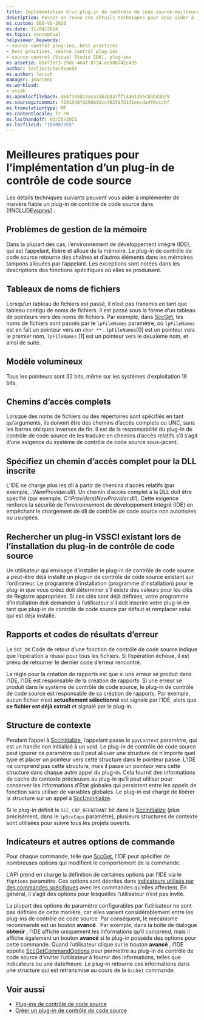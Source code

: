 ```yaml
---
title: Implémentation d’un plug-in de contrôle de code source-meilleures pratiques
description: Passez en revue ces détails techniques pour vous aider à implémenter de manière fiable un plug-in de contrôle de code source dans Visual Studio.
ms.custom: SEO-VS-2020
ms.date: 11/04/2016
ms.topic: conceptual
helpviewer_keywords:
- source control plug-ins, best practices
- best practices, source control plug-ins
- source control [Visual Studio SDK], plug-ins
ms.assetid: 85e73b73-29dc-464f-8734-ed308742c435
author: leslierichardson95
ms.author: lerich
manager: jmartens
ms.workload:
- vssdk
ms.openlocfilehash: d64f195d13aca75b3b037ff14401395c03bd3d29
ms.sourcegitcommit: f2916d8fd296b92cc402597d1d1eecda4f6cccbf
ms.translationtype: MT
ms.contentlocale: fr-FR
ms.lasthandoff: 03/25/2021
ms.locfileid: "105097355"
---
```

# <a name="best-practices-for-implementing-a-source-control-plug-in"></a>Meilleures pratiques pour l’implémentation d’un plug-in de contrôle de code source
Les détails techniques suivants peuvent vous aider à implémenter de manière fiable un plug-in de contrôle de code source dans [!INCLUDE[vsprvs](../code-quality/includes/vsprvs_md.md)] .

## <a name="memory-management-issues"></a>Problèmes de gestion de la mémoire
 Dans la plupart des cas, l’environnement de développement intégré (IDE), qui est l’appelant, libère et alloue de la mémoire. Le plug-in de contrôle de code source retourne des chaînes et d’autres éléments dans les mémoires tampons allouées par l’appelant. Les exceptions sont notées dans les descriptions des fonctions spécifiques où elles se produisent.

## <a name="arrays-of-file-names"></a>Tableaux de noms de fichiers
 Lorsqu’un tableau de fichiers est passé, il n’est pas transmis en tant que tableau contigu de noms de fichiers. Il est passé sous la forme d’un tableau de pointeurs vers des noms de fichiers. Par exemple, dans [SccGet](../extensibility/sccget-function.md), les noms de fichiers sont passés par le `lpFileNames` paramètre, où `lpFileNames` est en fait un pointeur vers un `char **` . `lpFileNames`[0] est un pointeur vers le premier nom, `lpFileNames` [1] est un pointeur vers le deuxième nom, et ainsi de suite.

## <a name="large-model"></a>Modèle volumineux
 Tous les pointeurs sont 32 bits, même sur les systèmes d’exploitation 16 bits.

## <a name="fully-qualified-paths"></a>Chemins d’accès complets
 Lorsque des noms de fichiers ou des répertoires sont spécifiés en tant qu’arguments, ils doivent être des chemins d’accès complets ou UNC, sans les barres obliques inverses de fin. Il est de la responsabilité du plug-in de contrôle de code source de les traduire en chemins d’accès relatifs s’il s’agit d’une exigence du système de contrôle de code source sous-jacent.

## <a name="specify-a-fully-qualified-path-for-the-registered-dll"></a>Spécifiez un chemin d’accès complet pour la DLL inscrite
 L’IDE ne charge plus les dll à partir de chemins d’accès relatifs (par exemple, *.\NewProvider.dll*). Un chemin d’accès complet à la DLL doit être spécifié (par exemple, *C:\Providers\NewProvider.dll*). Cette exigence renforce la sécurité de l’environnement de développement intégré (IDE) en empêchant le chargement de dll de contrôle de code source non autorisées ou usurpées.

## <a name="check-for-an-existing-vssci-plug-in-when-you-install-your-source-control-plug-in"></a>Rechercher un plug-in VSSCI existant lors de l’installation du plug-in de contrôle de code source
 Un utilisateur qui envisage d’installer le plug-in de contrôle de code source a peut-être déjà installé un plug-in de contrôle de code source existant sur l’ordinateur. Le programme d’installation (programme d’installation) pour le plug-in que vous créez doit déterminer s’il existe des valeurs pour les clés de Registre appropriées. Si ces clés sont déjà définies, votre programme d’installation doit demander à l’utilisateur s’il doit inscrire votre plug-in en tant que plug-in de contrôle de code source par défaut et remplacer celui qui est déjà installé.

## <a name="error-result-codes-and-reporting"></a>Rapports et codes de résultats d’erreur
 Le `SCC_OK` Code de retour d’une fonction de contrôle de code source indique que l’opération a réussi pour tous les fichiers. Si l’opération échoue, il est prévu de retourner le dernier code d’erreur rencontré.

 La règle pour la création de rapports est que si une erreur se produit dans l’IDE, l’IDE est responsable de la création de rapports. Si une erreur se produit dans le système de contrôle de code source, le plug-in de contrôle de code source est responsable de sa création de rapports. Par exemple, aucun fichier n’est **actuellement sélectionné** est signalé par l’IDE, alors que **ce fichier est déjà extrait** et signalé par le plug-in.

## <a name="the-context-structure"></a>Structure de contexte
 Pendant l’appel à [SccInitialize](../extensibility/sccinitialize-function.md), l’appelant passe le `ppvContext` paramètre, qui est un handle non initialisé à un void. Le plug-in de contrôle de code source peut ignorer ce paramètre ou il peut allouer une structure de n’importe quel type et placer un pointeur vers cette structure dans le pointeur passé. L’IDE ne comprend pas cette structure, mais il passe un pointeur vers cette structure dans chaque autre appel du plug-in. Cela fournit des informations de cache de contexte précieuses au plug-in qu’il peut utiliser pour conserver les informations d’État globales qui persistent entre les appels de fonction sans utiliser de variables globales. Le plug-in est chargé de libérer la structure sur un appel à [SccUninitialize](../extensibility/sccuninitialize-function.md).

 Si le plug-in définit le `SCC_CAP_REENTRANT` bit dans le [SccInitialize](../extensibility/sccinitialize-function.md) (plus précisément, dans le `lpSccCaps` paramètre), plusieurs structures de contexte sont utilisées pour suivre tous les projets ouverts.

## <a name="bitflags-and-other-command-options"></a>Indicateurs et autres options de commande
 Pour chaque commande, telle que [SccGet](../extensibility/sccget-function.md), l’IDE peut spécifier de nombreuses options qui modifient le comportement de la commande.

 L’API prend en charge la définition de certaines options par l’IDE via le `fOptions` paramètre. Ces options sont décrites dans [indicateurs utilisés par des commandes spécifiques](../extensibility/bitflags-used-by-specific-commands.md) avec les commandes qu’elles affectent. En général, il s’agit des options pour lesquelles l’utilisateur n’est pas invité.

 La plupart des options de paramètre configurables par l’utilisateur ne sont pas définies de cette manière, car elles varient considérablement entre les plug-ins de contrôle de code source. Par conséquent, le mécanisme recommandé est un bouton **avancé** . Par exemple, dans la boîte de dialogue **obtenir** , l’IDE affiche uniquement les informations qu’il comprend, mais il affiche également un bouton **avancé** si le plug-in possède des options pour cette commande. Quand l’utilisateur clique sur le bouton **avancé** , l’IDE appelle [SccGetCommandOptions](../extensibility/sccgetcommandoptions-function.md) pour permettre au plug-in de contrôle de code source d’inviter l’utilisateur à fournir des informations, telles que indicateurs ou une date/heure. Le plug-in retourne ces informations dans une structure qui est retransmise au cours de la `SccGet` commande.

## <a name="see-also"></a>Voir aussi
- [Plug-ins de contrôle de code source](../extensibility/source-control-plug-ins.md)
- [Créer un plug-in de contrôle de code source](../extensibility/internals/creating-a-source-control-plug-in.md)
